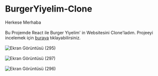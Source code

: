 # BurgerYiyelim-Clone
Herkese Merhaba <br> <br>
Bu Projemde React ile Burger Yiyelim' in Websitesini Clone'ladım.
Projeeyi incelemek için [buraya](https://64318c7da9fb4e47af9a3681--stirring-melba-55788d.netlify.app/menu) tıklayabilirsiniz. <br><br>
![Ekran Görüntüsü (295)](https://user-images.githubusercontent.com/78304413/230730686-9f09838a-3d32-4b64-8e98-25167277ad97.png) <br><br>
![Ekran Görüntüsü (297)](https://user-images.githubusercontent.com/78304413/230731106-44505f73-1d1b-43ca-8ea6-c57c413f79fe.png) <br><br>
![Ekran Görüntüsü (296)](https://user-images.githubusercontent.com/78304413/230731463-4fa49e9d-f079-4e96-9f09-63a8be26f648.png)




